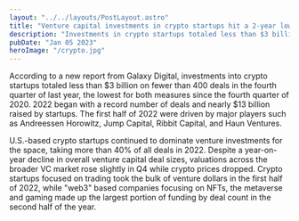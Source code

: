 ```yaml
---
layout: "../../layouts/PostLayout.astro"
title: "Venture capital investments in crypto startups hit a 2-year low in Q4 of 2022"
description: "Investments in crypto startups totaled less than $3 billion on fewer than 400 deals in Q4"
pubDate: "Jan 05 2023"
heroImage: "/crypto.jpg"
---
```


According to a new report from Galaxy Digital, investments into crypto startups totaled less than $3 billion on fewer than 400 deals in the fourth quarter of last year, the lowest for both measures since the fourth quarter of 2020.
2022 began with a record number of deals and nearly $13 billion raised by startups. The first half of 2022 were driven by major players such as Andreessen Horowitz, Jump Capital, Ribbit Capital, and Haun Ventures.

U.S.-based crypto startups continued to dominate venture investments for the space, taking more than 40% of all deals in 2022.
Despite a year-on-year decline in overall venture capital deal sizes, valuations across the broader VC market rose slightly in Q4 while crypto prices dropped.
Crypto startups focused on trading took the bulk of venture dollars in the first half of 2022, while "web3" based companies focusing on NFTs, the metaverse and gaming made up the largest portion of funding by deal count in the second half of the year.

